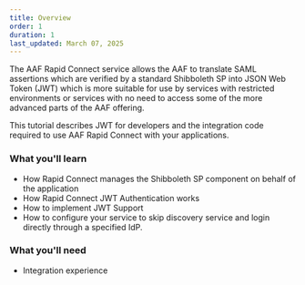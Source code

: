 ```yaml
---
title: Overview
order: 1
duration: 1
last_updated: March 07, 2025
---
```


The AAF Rapid Connect service allows the AAF to translate SAML assertions which are verified by a standard Shibboleth SP into JSON Web Token (JWT) which is more suitable for use by services with restricted environments or services with no need to access some of the more advanced parts of the AAF offering.

This tutorial describes JWT for developers and the integration code required to use AAF Rapid Connect with your 
applications.

### What you'll learn

- How Rapid Connect manages the Shibboleth SP component on behalf of the application
- How Rapid Connect JWT Authentication works
- How to implement JWT Support
- How to configure your service to skip discovery service and login directly through a specified IdP.

### What you'll need

- Integration experience
